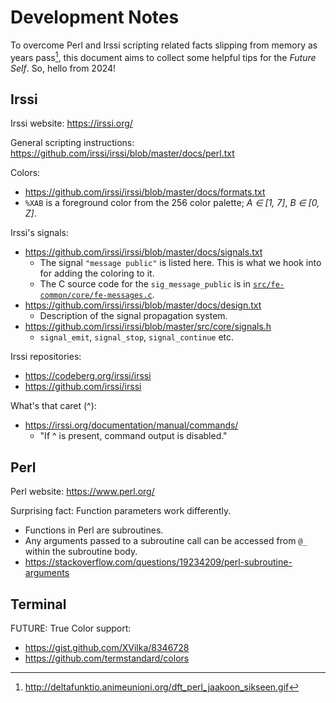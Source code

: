 # Development Notes

To overcome Perl and Irssi scripting related facts slipping from memory as years pass[^1], this document aims to collect some helpful tips for the *Future Self*. So, hello from 2024!

[^1]: <http://deltafunktio.animeunioni.org/dft_perl_jaakoon_sikseen.gif>

## Irssi

Irssi website: <https://irssi.org/>

General scripting instructions: <https://github.com/irssi/irssi/blob/master/docs/perl.txt>

Colors:

- <https://github.com/irssi/irssi/blob/master/docs/formats.txt>
- `%XAB` is a foreground color from the 256 color palette; *A ∈ [1, 7]*, *B ∈ [0, Z]*.

Irssi's signals:

- <https://github.com/irssi/irssi/blob/master/docs/signals.txt>
  - The signal `"message public"` is listed here. This is what we hook into for adding the coloring to it.
  - The C source code for the `sig_message_public` is in [`src/fe-common/core/fe-messages.c`](https://github.com/irssi/irssi/blob/master/src/fe-common/core/fe-messages.c#L169).
- <https://github.com/irssi/irssi/blob/master/docs/design.txt>
  - Description of the signal propagation system.
- <https://github.com/irssi/irssi/blob/master/src/core/signals.h>
  - `signal_emit`, `signal_stop`, `signal_continue` etc.

Irssi repositories:

- <https://codeberg.org/irssi/irssi>
- <https://github.com/irssi/irssi>

What's that caret (^):

- <https://irssi.org/documentation/manual/commands/>
  - "If ^ is present, command output is disabled."

## Perl

Perl website: <https://www.perl.org/>

Surprising fact: Function parameters work differently.

- Functions in Perl are subroutines.
- Any arguments passed to a subroutine call can be accessed from `@_` within the subroutine body.
- <https://stackoverflow.com/questions/19234209/perl-subroutine-arguments>

## Terminal

FUTURE: True Color support:

- <https://gist.github.com/XVilka/8346728>
- <https://github.com/termstandard/colors>
